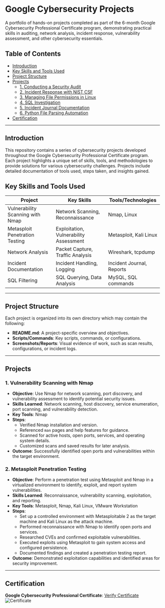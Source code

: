 # Google Cybersecurity Projects

A portfolio of hands-on projects completed as part of the 6-month Google Cybersecurity Professional Certificate program, demonstrating practical skills in auditing, network analysis, incident response, vulnerability assessment, and other cybersecurity essentials.

## Table of Contents
- [Introduction](#introduction)
- [Key Skills and Tools Used](#key-skills-and-tools-used)
- [Project Structure](#project-structure)
- [Projects](#projects)
  - [1. Conducting a Security Audit](https://github.com/Aaqib-H/Google-Cybersecurity-Projects/tree/main/1%20Conducting%20a%20Security%20Audit)
  - [2. Incident Response with NIST CSF](https://github.com/Aaqib-H/Google-Cybersecurity-Projects/tree/main/2%20Incident%20Response%20with%20NIST%20CSF)
  - [3. Managing File Permissions in Linux](https://github.com/Aaqib-H/Google-Cybersecurity-Projects/tree/main/3%20Managing%20File%20Permissions%20in%20Linux)
  - [4. SQL Investigation](https://github.com/Aaqib-H/Google-Cybersecurity-Projects/tree/main/4%20SQL%20Investigation)
  - [5. Incident Journal Documentation](https://github.com/Aaqib-H/Google-Cybersecurity-Projects/tree/main/5%20Incident%20Journal%20Documentation)
  - [6. Python File Parsing Automation](https://github.com/Aaqib-H/Google-Cybersecurity-Projects/tree/main/6%20Python%20File%20Parsing%20Automation)
- [Certification](#certification)

---

## Introduction
This repository contains a series of cybersecurity projects developed throughout the Google Cybersecurity Professional Certificate program. Each project highlights a unique set of skills, tools, and methodologies to provide solutions for various cybersecurity challenges. Projects include detailed documentation of tools used, steps taken, and insights gained.

## Key Skills and Tools Used

| Project                          | Key Skills                    | Tools/Technologies           |
|----------------------------------|-------------------------------|------------------------------|
| Vulnerability Scanning with Nmap | Network Scanning, Reconnaissance | Nmap, Linux                 |
| Metasploit Penetration Testing   | Exploitation, Vulnerability Assessment | Metasploit, Kali Linux      |
| Network Analysis                 | Packet Capture, Traffic Analysis | Wireshark, tcpdump          |
| Incident Documentation           | Incident Handling, Logging    | Incident Journal, Reports    |
| SQL Filtering                    | SQL Querying, Data Analysis   | MySQL, SQL commands          |

---

## Project Structure

Each project is organized into its own directory which may contain the following:
- **README.md**: A project-specific overview and objectives.
- **Scripts/Commands**: Key scripts, commands, or configurations.
- **Screenshots/Reports**: Visual evidence of work, such as scan results, configurations, or incident logs.

---

## Projects

### 1. Vulnerability Scanning with Nmap
- **Objective**: Use Nmap for network scanning, port discovery, and vulnerability assessment to identify potential security issues.
- **Skills Learned**: Network scanning, host discovery, service enumeration, port scanning, and vulnerability detection.
- **Key Tools**: Nmap
- **Steps**:
  - Verified Nmap installation and version.
  - Referenced `man` pages and help features for guidance.
  - Scanned for active hosts, open ports, services, and operating system details.
  - Customized scans and saved results for later analysis.
- **Outcome**: Successfully identified open ports and vulnerabilities within the target environment.

### 2. Metasploit Penetration Testing
- **Objective**: Perform a penetration test using Metasploit and Nmap in a virtualized environment to identify, exploit, and report system vulnerabilities.
- **Skills Learned**: Reconnaissance, vulnerability scanning, exploitation, and reporting.
- **Key Tools**: Metasploit, Nmap, Kali Linux, VMware Workstation
- **Steps**:
  - Set up a controlled environment with Metasploitable 2 as the target machine and Kali Linux as the attack machine.
  - Performed reconnaissance with Nmap to identify open ports and services.
  - Researched CVEs and confirmed exploitable vulnerabilities.
  - Executed exploits using Metasploit to gain system access and configured persistence.
  - Documented findings and created a penetration testing report.
- **Outcome**: Demonstrated exploitation capabilities and identified areas for security improvement.



---

## Certification

**Google Cybersecurity Professional Certificate**: [Verify Certificate](https://www.credly.com/badges/9fd72c7e-2a33-4b74-9de9-dcd6f39dc46b)
![Certificate](https://github.com/user-attachments/assets/e58c2b38-f44e-4707-b432-fd54265490b1)






